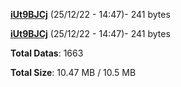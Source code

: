 [**iUt9BJCj**](/data/iUt9BJCj.txt) (25/12/22 - 14:47)- 241 bytes

[**iUt9BJCj**](/data/iUt9BJCj.txt) (25/12/22 - 14:47)- 241 bytes

**Total Datas**: 1663

**Total Size**: 10.47 MB / 10.5 MB
